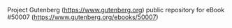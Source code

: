 Project Gutenberg (https://www.gutenberg.org) public repository for
eBook #50007 (https://www.gutenberg.org/ebooks/50007)
